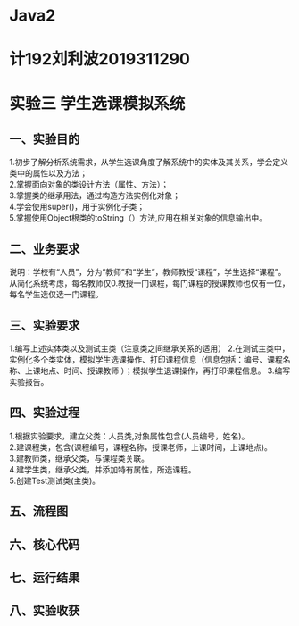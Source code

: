 # Java2
# 计192刘利波2019311290
# 实验三 学生选课模拟系统
## 一、实验目的
1.初步了解分析系统需求，从学生选课角度了解系统中的实体及其关系，学会定义类中的属性以及方法；  
2.掌握面向对象的类设计方法（属性、方法）；  
3.掌握类的继承用法，通过构造方法实例化对象；  
4.学会使用super()，用于实例化子类；  
5.掌握使用Object根类的toString（）方法,应用在相关对象的信息输出中。
## 二、业务要求
说明：学校有“人员”，分为“教师”和“学生”，教师教授“课程”，学生选择“课程”。从简化系统考虑，每名教师仅0.教授一门课程，每门课程的授课教师也仅有一位，每名学生选仅选一门课程。
 
 
 
## 三、实验要求
1.编写上述实体类以及测试主类（注意类之间继承关系的适用）
2.在测试主类中，实例化多个类实体，模拟学生选课操作、打印课程信息（信息包括：编号、课程名称、上课地点、时间、授课教师 ）；模拟学生退课操作，再打印课程信息。
3.编写实验报告。
## 四、实验过程
1.根据实验要求，建立父类：人员类,对象属性包含(人员编号，姓名)。  
2.建课程类，包含(课程编号，课程名称，授课老师，上课时间，上课地点)。  
3.建教师类，继承父类，与课程类关联。  
4.建学生类，继承父类，并添加特有属性，所选课程。  
5.创建Test测试类(主类)。  
## 五、流程图





## 六、核心代码



## 七、运行结果





## 八、实验收获
